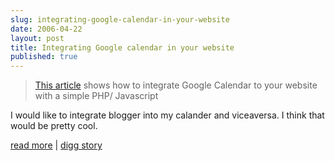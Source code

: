 ```yaml
---
slug: integrating-google-calendar-in-your-website
date: 2006-04-22
layout: post
title: Integrating Google calendar in your website
published: true
---
```

<blockquote>
<a href="http://ajax.phpmagazine.net/2006/04/howto_integrate_google_calenda.html">This article</a> shows how to integrate Google Calendar to your website with a simple PHP/ Javascript</blockquote><p />I would like to integrate blogger into my calander and viceaversa.  I think that would be pretty cool.<p /><a href="http://ajax.phpmagazine.net/2006/04/howto_integrate_google_calenda.html">read more</a> | <a href="http://digg.com/programming/Integrating_Google_calendar_in_your_website">digg story</a><div class="blogger-post-footer"><img class="posterous_download_image" src="https://blogger.googleusercontent.com/tracker/8109338-114571814337920890?l=www.kinlan.co.uk%2Findex.html" height="1" alt="" width="1" /></div>

